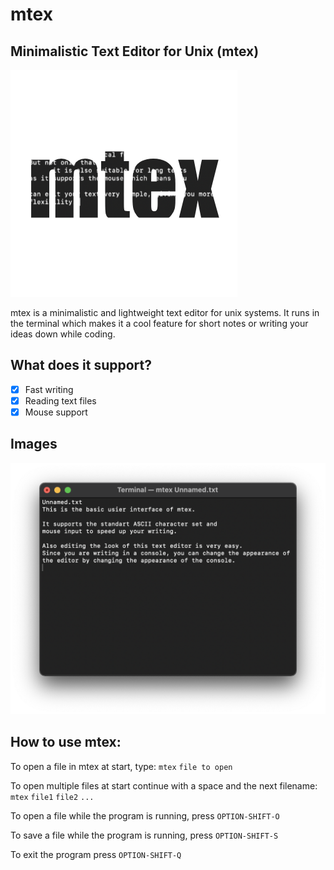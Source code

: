 # mtex

## Minimalistic Text Editor for Unix (mtex) ##

![mtex logo](/Images/mtex_logo_1.png)

mtex is a minimalistic and lightweight text editor for unix systems. It runs in the terminal which makes it a cool feature for short notes or writing your ideas down while coding.

## What does it support? ##

- [x] Fast writing
- [x] Reading text files
- [x] Mouse support

## Images ##

![mtex view](/Images/Image_mtex_view.png)

## How to use mtex: ##

To open a file in mtex at start, type:
    `mtex` `file to open`

To open multiple files at start continue with a space and the next filename:
    `mtex` `file1` `file2` `...`

To open a file while the program is running, press `OPTION-SHIFT-O`

To save a file while the program is running, press `OPTION-SHIFT-S`

To exit the program press `OPTION-SHIFT-Q`
